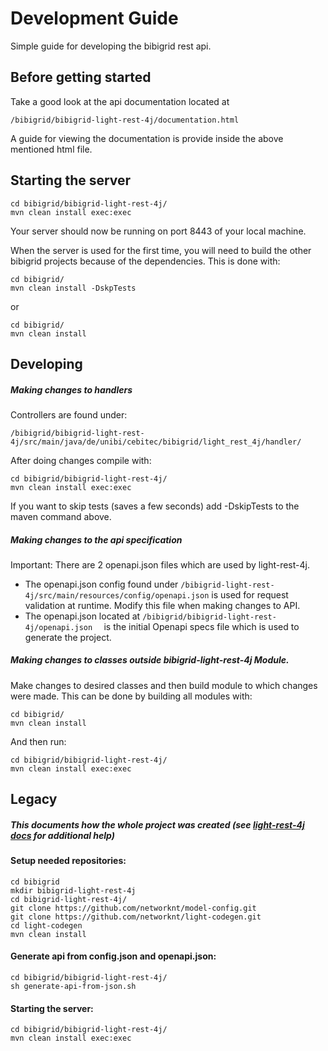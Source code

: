 # Development Guide
Simple guide for developing the bibigrid rest api.

## Before getting started
Take a good look at the api documentation located at
```
/bibigrid/bibigrid-light-rest-4j/documentation.html
```
A guide for viewing the documentation is provide inside the above mentioned html file.
## Starting the server
```
cd bibigrid/bibigrid-light-rest-4j/
mvn clean install exec:exec
```
Your server should now be running on port 8443 of your local machine.

When the server is used for the first time, you will need to build the other bibigrid projects because
of the dependencies. 
This is done with: 
```
cd bibigrid/
mvn clean install -DskpTests
``` 
or
```
cd bibigrid/
mvn clean install
``` 


## Developing
##### Making changes to handlers
Controllers are found under:
```
/bibigrid/bibigrid-light-rest-4j/src/main/java/de/unibi/cebitec/bibigrid/light_rest_4j/handler/  
```

After doing changes compile with:
```
cd bibigrid/bibigrid-light-rest-4j/
mvn clean install exec:exec
```
If you want to skip tests (saves a few seconds) add -DskipTests to the maven command above.

##### Making changes to the api specification
Important: There are 2 openapi.json files which are used by light-rest-4j. 
* The openapi.json config found under ``` /bibigrid-light-rest-4j/src/main/resources/config/openapi.json ``` 
    is used for request validation at runtime. Modify this file when making changes to API.
* The openapi.json located at   ```/bibigrid/bibigrid-light-rest-4j/openapi.json  ```   is the initial Openapi specs 
    file which is used to generate the project.
    


##### Making changes to classes outside bibigrid-light-rest-4j Module.
Make changes to desired classes and then build module to which changes were made. This can be done by
building all modules with:
```
cd bibigrid/
mvn clean install
```
And then run:
```
cd bibigrid/bibigrid-light-rest-4j/
mvn clean install exec:exec
```

## Legacy
##### This documents how the whole project was created (see [light-rest-4j docs](https://doc.networknt.com/references/light-codegen/openapi-generator/) for additional help)
#### Setup needed repositories:
```
cd bibigrid
mkdir bibigrid-light-rest-4j
cd bibigrid-light-rest-4j/
git clone https://github.com/networknt/model-config.git
git clone https://github.com/networknt/light-codegen.git
cd light-codegen
mvn clean install
```

#### Generate api from config.json and openapi.json:
```
cd bibigrid/bibigrid-light-rest-4j/
sh generate-api-from-json.sh
```
#### Starting the server:
```
cd bibigrid/bibigrid-light-rest-4j/
mvn clean install exec:exec
```
